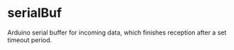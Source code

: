 # serialBuf
Arduino serial buffer for incoming data, which finishes reception after a set timeout period.
